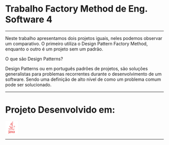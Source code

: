 # Trabalho Factory Method de Eng. Software 4

---------------------------------------------------------------------------------------------------------------------------------------------------------------------------------

Neste trabalho apresentamos dois projetos iguais, neles podemos observar um comparativo. O primeiro utiliza o Design Pattern Factory Method, enquanto o outro é um projeto sem um 
padrão.

O que são Design Patterns? 

Design Patterns ou em português padrões de projetos, são soluções generalistas para problemas recorrentes durante o desenvolvimento de um software. Sendo uma definição de alto nível de como um problema comum pode ser solucionado.

---------------------------------------------------------------------------------------------------------------------------------------------------------------------------------

# Projeto Desenvolvido em:

<img src="https://github.com/devicons/devicon/blob/master/icons/java/java-plain-wordmark.svg" alt="java" width="40" height="40"/>

---------------------------------------------------------------------------------------------------------------------------------------------------------------------------------

